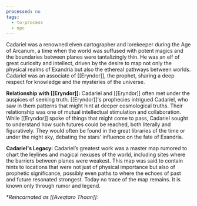 ```yaml
---
processed: no
tags:
  - to-process
  - npc
---
```

Cadariel was a renowned elven cartographer and lorekeeper during the Age of Arcanum, a time when the world was suffused with potent magics and the boundaries between planes were tantalizingly thin. He was an elf of great curiosity and intellect, driven by the desire to map not only the physical realms of Exandria but also the ethereal pathways between worlds. Cadariel was an associate of [[Eryndor]], the prophet, sharing a deep respect for knowledge and the mysteries of the universe.

**Relationship with [[Eryndor]]:** Cadariel and [[Eryndor]] often met under the auspices of seeking truth. [[Eryndor]]'s prophecies intrigued Cadariel, who saw in them patterns that might hint at deeper cosmological truths. Their relationship was one of mutual intellectual stimulation and collaboration. While [[Eryndor]] spoke of things that might come to pass, Cadariel sought to understand how such futures could be reached, both literally and figuratively. They would often be found in the great libraries of the time or under the night sky, debating the stars' influence on the fate of Exandria.

**Cadariel's Legacy:** Cadariel’s greatest work was a master map rumored to chart the leylines and magical nexuses of the world, including sites where the barriers between planes were weakest. This map was said to contain hints to locations that were not just of physical importance but also of prophetic significance, possibly even paths to where the echoes of past and future resonated strongest. Today no trace of the map remains. It is known only through rumor and legend.

**Reincarnated as [[Aveqtaro Thaan]]:*